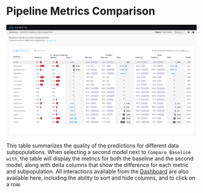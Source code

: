 # Pipeline Metrics Comparison

![Screenshot](../_static/images/pipeline-metrics-comparison.png)

This table summarizes the quality of the predictions for different data subpopulations. When selecting a second model next to `Compare Baseline with`, the table will display the metrics for both the baseline and the second model, along with delta columns that show the difference for each metric and subpopulation. All interactions available from the [Dashboard](index.md) are also available here, including the ability to sort and hide columns, and to click on a row.
